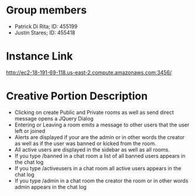 # Group members
* Patrick Di Rita; ID: 455199
* Justin Stares; ID: 455418

# Instance Link
http://ec2-18-191-69-118.us-east-2.compute.amazonaws.com:3456/
# Creative Portion Description
* Clicking on create Public and Private rooms as well as send direct message opens a JQuery Dialog
* Entering or Leaving a room emits a message to other users that the user left or joined
* Alerts are displayed if your are the admin or in other words the creator as well as if the user was banned or kicked from the room.
* All active users are displayed in the sidebar as well as all rooms.
* If you type /banned in a chat room a list of all banned users appears in the chat log
* If you type /activeusers in a chat room all active users appears in the chat log
* If you type /admin in a chat room the creator the room or in other words admin appears in the chat log
